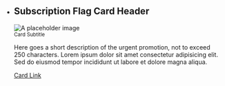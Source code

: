 <ul class="usa-card-group">
  <li class="usa-card usa-card--flag desktop:grid-col-8 usa-card--media-left">
    <div class="usa-card__container__flag-subscribe">
      <div class="usa-card__header">
        <h2 class="usa-card__heading">Subscription Flag Card Header</h2>
      </div>
      <div class="usa-card__media usa-card__media--inset">
        <div class="usa-card__img">
          <img
            src="https://designsystem.digital.gov/img/introducing-uswds-2-0/built-to-grow--alt.jpg"
            alt="A placeholder image"
          />
        </div>
      </div>
      <div class="usa-card__body">
        <div class="sub-card__subtitle">
          <small>Card Subtitle</small>
        </div>
        <p>Here goes a short description of the urgent promotion, not to exceed 250 characters. Lorem ipsum dolor sit amet consectetur adipisicing elit. Sed do eiusmod tempor incididunt ut labore et dolore magna aliqua.
        </p>
      </div>
      <div class="usa-card__footer">
        <a href="">Card Link</a>
      </div>
    </div>
  </li>
</ul>